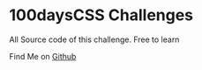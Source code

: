 # 100daysCSS Challenges

All Source code of this challenge. Free to learn

Find Me on [Github](https://github.com/msuryaditriputraR)

